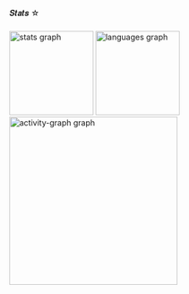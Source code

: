 <p align="left">𝑺𝒕𝒂𝒕𝒔 ☆</p>

###

<div align="left">
  <img src="https://github-readme-stats.vercel.app/api?username=Yasmim006&hide_title=false&hide_rank=false&show_icons=true&include_all_commits=true&count_private=true&disable_animations=false&theme=gruvbox&locale=en&hide_border=false&order=1" height="150" alt="stats graph"  />
  <img src="https://github-readme-stats.vercel.app/api/top-langs?username=Yasmim006&locale=pt-br&hide_title=false&layout=compact&card_width=320&langs_count=5&theme=gruvbox&hide_border=false&order=2&custom_title=%F0%9D%91%B3%F0%9D%92%8A%F0%9D%92%8F%F0%9D%92%88%F0%9D%92%96%F0%9D%92%82%F0%9D%92%88%F0%9D%92%86%F0%9D%92%8F%F0%9D%92%94%20%F0%9D%92%8E%F0%9D%92%82%F0%9D%92%8A%F0%9D%92%94%20%F0%9D%92%96%F0%9D%92%94%F0%9D%92%82%F0%9D%92%85%F0%9D%92%82%F0%9D%92%94%20%E2%98%86" height="150" alt="languages graph"  />
  <img src="https://github-readme-activity-graph.vercel.app/graph?username=Yasmim006&radius=16&theme=gruvbox&area=true&order=5" height="300" alt="activity-graph graph"  />
</div>

###
